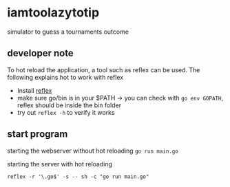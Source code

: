 # iamtoolazytotip
simulator to guess a tournaments outcome

## developer note

To hot reload the application, a tool such as reflex can be used. The following explains hot to work with reflex

- Install [reflex](https://github.com/cespare/reflex)
- make sure go/bin is in your $PATH -> you can check with `go env GOPATH`, reflex should be inside the bin folder
- try out `reflex -h` to verify it works

## start program

starting the webserver without hot reloading
`go run main.go`

starting the server with hot reloading

`reflex -r '\.go$' -s -- sh -c "go run main.go"`

